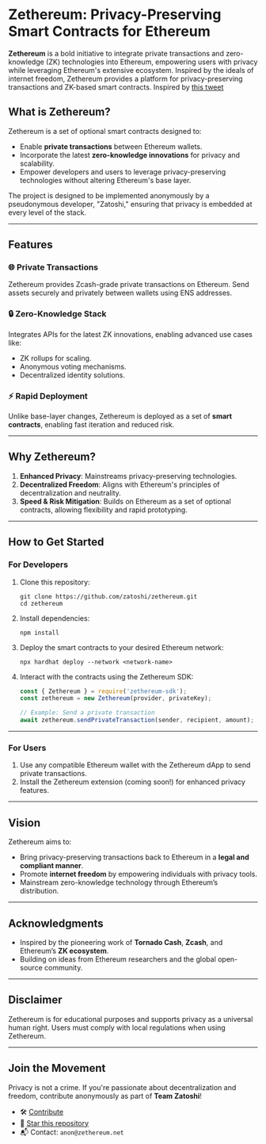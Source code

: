 # Zethereum: Privacy-Preserving Smart Contracts for Ethereum

**Zethereum** is a bold initiative to integrate private transactions and zero-knowledge (ZK) technologies into Ethereum, empowering users with privacy while leveraging Ethereum's extensive ecosystem. Inspired by the ideals of internet freedom, Zethereum provides a platform for privacy-preserving transactions and ZK-based smart contracts. Inspired by [this tweet](https://x.com/balajis/status/1862548217986269495)

## What is Zethereum?

Zethereum is a set of optional smart contracts designed to:
- Enable **private transactions** between Ethereum wallets.
- Incorporate the latest **zero-knowledge innovations** for privacy and scalability.
- Empower developers and users to leverage privacy-preserving technologies without altering Ethereum's base layer.

The project is designed to be implemented anonymously by a pseudonymous developer, "Zatoshi," ensuring that privacy is embedded at every level of the stack.

---

## Features

### 🌐 Private Transactions
Zethereum provides Zcash-grade private transactions on Ethereum. Send assets securely and privately between wallets using ENS addresses.

### 🔒 Zero-Knowledge Stack
Integrates APIs for the latest ZK innovations, enabling advanced use cases like:
- ZK rollups for scaling.
- Anonymous voting mechanisms.
- Decentralized identity solutions.

### ⚡ Rapid Deployment
Unlike base-layer changes, Zethereum is deployed as a set of **smart contracts**, enabling fast iteration and reduced risk.

---

## Why Zethereum?

1. **Enhanced Privacy**: Mainstreams privacy-preserving technologies.
2. **Decentralized Freedom**: Aligns with Ethereum's principles of decentralization and neutrality.
3. **Speed & Risk Mitigation**: Builds on Ethereum as a set of optional contracts, allowing flexibility and rapid prototyping.

---

## How to Get Started

### For Developers
1. Clone this repository:
   ```shell
   git clone https://github.com/zatoshi/zethereum.git
   cd zethereum
   ```
2. Install dependencies:
   ```shell
   npm install
   ```
3. Deploy the smart contracts to your desired Ethereum network:
   ```shell
   npx hardhat deploy --network <network-name>
   ```

4. Interact with the contracts using the Zethereum SDK:
   ```typescript
   const { Zethereum } = require('zethereum-sdk');
   const zethereum = new Zethereum(provider, privateKey);

   // Example: Send a private transaction
   await zethereum.sendPrivateTransaction(sender, recipient, amount);
   ```

---

### For Users
1. Use any compatible Ethereum wallet with the Zethereum dApp to send private transactions.
2. Install the Zethereum extension (coming soon!) for enhanced privacy features.

---

## Vision

Zethereum aims to:
- Bring privacy-preserving transactions back to Ethereum in a **legal and compliant manner**.
- Promote **internet freedom** by empowering individuals with privacy tools.
- Mainstream zero-knowledge technology through Ethereum’s distribution.

---

## Acknowledgments
- Inspired by the pioneering work of **Tornado Cash**, **Zcash**, and Ethereum’s **ZK ecosystem**.
- Building on ideas from Ethereum researchers and the global open-source community.

---

## Disclaimer
Zethereum is for educational purposes and supports privacy as a universal human right. Users must comply with local regulations when using Zethereum.

---

## Join the Movement
Privacy is not a crime. If you're passionate about decentralization and freedom, contribute anonymously as part of **Team Zatoshi**!

- 🛠️ [Contribute](./CONTRIBUTING.md)
- 🌟 [Star this repository](https://github.com/zatoshi/zethereum)
- 📬 Contact: `anon@zethereum.net`
